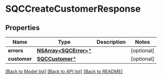 # SQCCreateCustomerResponse

## Properties
Name | Type | Description | Notes
------------ | ------------- | ------------- | -------------
**errors** | [**NSArray&lt;SQCError&gt;***](SQCError.md) |  | [optional] 
**customer** | [**SQCCustomer***](SQCCustomer.md) |  | [optional] 

[[Back to Model list]](../README.md#documentation-for-models) [[Back to API list]](../README.md#documentation-for-api-endpoints) [[Back to README]](../README.md)


